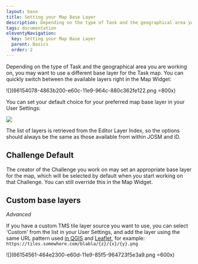 ```yaml
---
layout: base
title: Setting your Map Base Layer
description: Depending on the type of Task and the geographical area you are working on, you may want to use a different base layer for the Task map.
tags: documentation
eleventyNavigation:
  key: Setting your Map Base Layer
  parent: Basics
  order: 2
---
```


Depending on the type of Task and the geographical area you are working on, you may want to use a different base layer for the Task map. You can quickly switch between the available layers right in the Map Widget:

![](66154078-4863b200-e60c-11e9-964c-880c362fe122.png =800x)

You can set your default choice for your preferred map base layer in your User Settings:

![](66153858-c96e7980-e60b-11e9-8521-41501d3a57c8.png)

The list of layers is retrieved from the Editor Layer Index, so the options should always be the same as those available from within JOSM and iD.

## Challenge Default

The creator of the Challenge you work on may set an appropriate base layer for the map, which will be selected by default when you start working on that Challenge. You can still override this in the Map Widget.

## Custom base layers

_Advanced_

If you have a custom TMS tile layer source you want to use, you can select 'Custom' from the list in your User Settings, and add the layer using the same URL pattern used [in QGIS](https://docs.qgis.org/3.22/en/docs/user_manual/managing_data_source/opening_data.html#using-xyz-tile-services) and [Leaflet](https://leafletjs.com/reference.html#tilelayer), for example: `https://tiles.somewhere.com/blabla/{z}/{x}/{y}.png`

![](66154561-464e2300-e60d-11e9-85f5-964723f5e3a9.png =600x)
